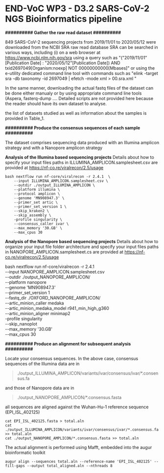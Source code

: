 

# END-VoC WP3 - D3.2 SARS-CoV-2 NGS Bioinformatics pipeline 




**########## Gather the raw read dataset ##########**

 849 SARS-CoV-2 sequencing projects from 2019/11/01 to 2020/05/12 were downloaded from the NCBI SRA raw read database
SRA can be searched in various ways, including (i) on a web browser at https://www.ncbi.nlm.nih.gov/sra using a query such as "("2019/11/01"[Publication Date] : "2020/05/12"[Publication Date]) AND txid2697049[Organism:noexp] NOT 00000000000[Mbases]" or using the e-utility dedicated command line tool with commands such as "elink -target sra -db taxonomy -id 2697049 | efetch -mode xml > 00.sra.xml "

In the same manner, downloading the actual fastq files of the dataset can be done either manualy or by using appropriate command line tools (Aspera, fasterq-dump ....
Detailed scripts are not provided here because the reader should have its own dataset to analyse.

the list of datasets studied as well as information about the samples is provided in Table_1.

**########## Produce the consensus sequences of each sample ##########**

The dataset comprises sequencing data produced with an Illumina amplicon strategy and with a Nanopore amplicon strategy 

**Analysis of the Illumina based sequencing projects**
Details about how to specify your input files paths in ILLUMINA_AMPLICON.samplesheet.csv are provided at https://nf-co.re/viralrecon/2.5/usage

    bash nextflow run nf-core/viralrecon -r 2.4.1  \
        --input ILLUMINA_AMPLICON.samplesheet.csv \
        --outdir ./output_ILLUMINA_AMPLICON \
        --platform illumina \
        --protocol amplicon \
        --genome 'MN908947.3' \
        --primer_set artic \
        --primer_set_version 1 \
        --skip_kraken2 \
        --skip_assembly \
        -profile singularity \
        --consensus_caller ivar \
        --max_memory '30.GB' \
        --max_cpus 30


**Analysis of the Nanopore based sequencing projects**
Details about how to organize your input file folder architecture and specify your input files paths in NANOPORE_AMPLICON.samplesheet.cs are provided at https://nf-co.re/viralrecon/2.5/usage

bash nextflow run nf-core/viralrecon -r 2.4.1  \
--input NANOPORE_AMPLICON.samplesheet.csv \
--outdir ./output_NANOPORE_AMPLICON/ \
--platform nanopore \
--genome 'MN908947.3' \
--primer_set_version 1 \
--fastq_dir ./OXFORD_NANOPORE_AMPLICON/ \
--artic_minion_caller medaka \
--artic_minion_medaka_model r941_min_high_g360 \
--artic_minion_aligner minimap2 \
-profile singularity \
--skip_nanoplot \
--max_memory '30.GB' \
--max_cpus 30

**########## Produce an alignment for subsequent analysis ##########**

Locate your consensus sequences.
In the above case, consensus sequences of the Illumina data are in 

> ./output_ILLUMINA_AMPLICON/variants/ivar/consensus/ivar/*.consensus.fa

and those of Nanopore data are in 

> ./output_NANOPORE_AMPLICON/*.consensus.fasta

all sequences are aligned against the Wuhan-Hu-1 reference sequence (EPI_ISL_402125)

    cat EPI_ISL_402125.fasta > total.aln
    cat ./output_ILLUMINA_AMPLICON/variants/ivar/consensus/ivar/*.consensus.fa >> total.aln
    cat ./output_NANOPORE_AMPLICON/*.consensus.fasta >> total.aln

The actual alignment is performed using Mafft, embedded into the augur bioinformatic toolkit

    augur align --sequences total.aln --reference-name 'EPI_ISL_402125' --fill-gaps --output total_aligned.aln --nthreads 8


